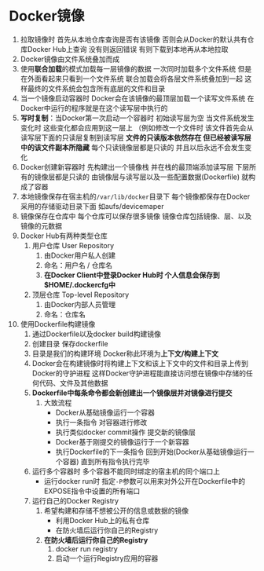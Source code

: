 # Docker镜像

1. 拉取镜像时 首先从本地仓库查询是否有该镜像 否则会从Docker的默认共有仓库Docker Hub上查询 没有则返回错误 有则下载到本地再从本地拉取 
2. Docker镜像由文件系统叠加而成
3. 使用**联合加载**的模式加载每一层镜像的数据 一次同时加载多个文件系统 但是在外面看起来只看到一个文件系统 联合加载会将各层文件系统叠加到一起 这样最终的文件系统会包含所有底层的文件和目录
4. 当一个镜像启动容器时 Docker会在该镜像的最顶层加载一个读写文件系统 在Docker中运行的程序就是在这个读写层中执行的
5. **写时复制**：当Docker第一次启动一个容器时 初始读写层为空 当文件系统发生变化时 这些变化都会应用到这一层上 （例如修改一个文件时 该文件首先会从读写层下面的只读层复制到读写层 **文件的只读版本依然存在 但已经被读写层中的该文件副本所隐藏** 每个只读镜像层都是只读的 并且以后永远不会发生变化 
6. Docker创建新容器时 先构建出一个镜像栈 并在栈的最顶端添加读写层 下层所有的镜像层都是只读的 由镜像层与读写层以及一些配置数据(Dockerfile) 就构成了容器
7. 本地镜像保存在宿主机的`/var/lib/docker`目录下   每个镜像都保存在Docker采用的存储驱动目录下面 如aufs/devicemaper
8. 镜像保存在仓库中 每个仓库可以保存很多镜像 镜像仓库包括镜像、层、以及镜像的元数据
9. Docker Hub有两种类型仓库
   1. 用户仓库 User Repository
      1. 由Docker用户私人创建
      2. 命名：用户名 / 仓库名
      3. **在Docker Client中登录Docker Hub时 个人信息会保存到$HOME/.dockercfg中**
   2. 顶层仓库 Top-level Repository
      1. 由Docker内部人员管理
      2. 命名：仓库名
10. 使用Dockerfile构建镜像
    1. 通过Dockerfile以及docker build构建镜像
    2. 创建目录 保存dockerfile
    3. 目录是我们的构建环境 Docker称此环境为**上下文/构建上下文**
    4. Docker会在构建镜像时将构建上下文和该上下文中的文件和目录上传到Docker的守护进程 这样Docker守护进程能直接访问想在镜像中存储的任何代码、文件及其他数据
    5. **Dockerfile中每条命令都会新创建出一个镜像层并对镜像进行提交**
       1. 大致流程
          - Docker从基础镜像运行一个容器
          - 执行一条指令 对容器进行修改
          - 执行类似docker commit操作 提交新的镜像层
          - Docker基于刚提交的镜像运行于一个新容器
          - 执行Dockerfile的下一条指令 回到开始(Docker从基础镜像运行一个容器) 直到所有指令执行完毕
    6. 运行多个容器时 多个容器不能同时绑定的宿主机的同个端口上
       - 运行docker run时 指定`-P`参数可以用来对外公开在Dockerfile中的EXPOSE指令中设置的所有端口
    7. 运行自己的Docker Registry
       1. 希望构建和存储不想被公开的信息或数据的镜像
          - 利用Docker Hub上的私有仓库
          - 在防火墙后运行你自己的Registry
       2. **在防火墙后运行你自己的Registry**
          1. docker run registry
          2. 启动一个运行Registry应用的容器 

